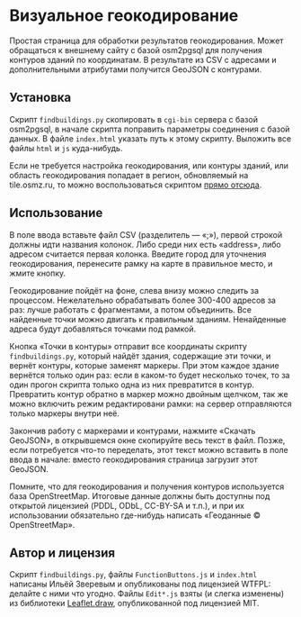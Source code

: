 # Визуальное геокодирование

Простая страница для обработки результатов геокодирования. Может обращаться к внешнему
сайту с базой osm2pgsql для получения контуров зданий по координатам. В результате
из CSV с адресами и дополнительными атрибутами получится GeoJSON с контурами.

## Установка

Скрипт `findbuildings.py` скопировать в `cgi-bin` сервера с базой osm2pgsql, в начале
скрипта поправить параметры соединения с базой данных. В файле `index.html` указать
путь к этому скрипту. Выложить все файлы `html` и `js` куда-нибудь.

Если не требуется настройка геокодирования, или контуры зданий, или область геокодирования
попадает в регион, обновляемый на tile.osmz.ru, то можно воспользоваться скриптом
[прямо отсюда](http://zverik.github.io/visgeocode/index.html).

## Использование

В поле ввода вставьте файл CSV (разделитель — «;»), первой строкой должны идти
названия колонок. Либо среди них есть «address», либо адресом считается первая колонка.
Введите город для уточнения геокодирования, перенесите рамку на карте в правильное
место, и жмите кнопку.

Геокодирование пойдёт на фоне, слева внизу можно следить за процессом. Нежелательно
обрабатывать более 300-400 адресов за раз: лучше работать с фрагментами, а потом
объединить. Все найденные точки можно двигать к правильным зданиям. Ненайденные адреса
будут добавляться точками под рамкой.

Кнопка «Точки в контуры» отправит все координаты скрипту `findbuildings.py`, который
найдёт здания, содержащие эти точки, и вернёт контуры, которые заменят маркеры.
При этом каждое здание вернётся только один раз: если в каком-то будет несколько точек,
то за один прогон скрипта только одна из них превратится в контур. Превратить
контур обратно в маркер можно двойным щелчком, так же можно включить режим
редактировани рамки: на сервер отправляются только маркеры внутри неё.

Закончив работу с маркерами и контурами, нажмите «Скачать GeoJSON», в открывшемся
окне скопируйте весь текст в файл. Позже, если потребуется что-то переделать,
этот текст можно вставить в поле ввода в начале: вместо геокодирования страница
загрузит этот GeoJSON.

Помните, что для геокодирования и получения контуров используется база OpenStreetMap.
Итоговые данные должны быть доступны под открытой лицензией (PDDL, ODbL, CC-BY-SA и т.п.),
и при их использовании обязательно где-нибудь написать «Геоданные © OpenStreetMap».

## Автор и лицензия

Скрипт `findbuildings.py`, файлы `FunctionButtons.js` и `index.html` написаны Ильёй Зверевым
и опубликованы под лицензией WTFPL: делайте с ними что угодно. Файлы `Edit*.js` взяты
(и слегка изменены) из библиотеки [Leaflet.draw](https://github.com/leaflet/leaflet.draw),
опубликованной под лицензией MIT.

